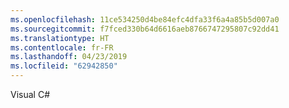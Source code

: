 ```yaml
---
ms.openlocfilehash: 11ce534250d4be84efc4dfa33f6a4a85b5d007a0
ms.sourcegitcommit: f7fced330b64d6616aeb8766747295807c92dd41
ms.translationtype: HT
ms.contentlocale: fr-FR
ms.lasthandoff: 04/23/2019
ms.locfileid: "62942850"
---
```

 Visual C\# 